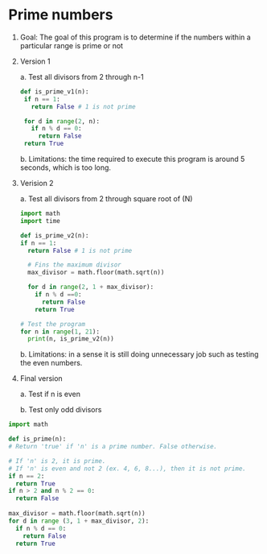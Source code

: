 Prime numbers
=============
1. Goal: The goal of this program is to determine if the numbers within a particular range is prime or not
2. Version 1

    a. Test all divisors from 2 through n-1
    
   ```.py
   def is_prime_v1(n):
    if n == 1:
      return False # 1 is not prime

    for d in range(2, n):
      if n % d == 0:
        return False
    return True
   ```

    b. Limitations: the time required to execute this program is around 5 seconds, which is too long.

3. Verision 2 

    a. Test all divisors from 2 through square root of (N)
    ```.py
    import math
    import time
    
   def is_prime_v2(n):
    if n == 1:
      return False # 1 is not prime

      # Fins the maximum divisor
      max_divisor = math.floor(math.sqrt(n))

      for d in range(2, 1 + max_divisor):
        if n % d ==0:
          return False
        return True

    # Test the program
    for n in range(1, 21):
      print(n, is_prime_v2(n))
    ```

    b. Limitations: in a sense it is still doing unnecessary job such as testing the even numbers.
    
4. Final version

    a. Test if n is even
    
    b. Test only odd divisors
    
```.py 
import math 

def is_prime(n): 
# Return 'true' if 'n' is a prime number. False otherwise. 

# If 'n' is 2, it is prime. 
# If 'n' is even and not 2 (ex. 4, 6, 8...), then it is not prime. 
if n == 2: 
  return True
if n > 2 and n % 2 == 0: 
  return False
  
max_divisor = math.floor(math.sqrt(n))
for d in range (3, 1 + max_divisor, 2):
  if n % d == 0:
    return False
  return True 
  ```


